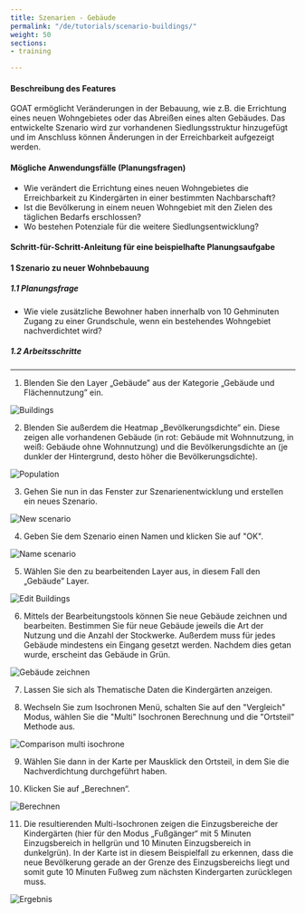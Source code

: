 ```yaml
---
title: Szenarien - Gebäude
permalink: "/de/tutorials/scenario-buildings/"
weight: 50
sections:
- training

---
```

#### Beschreibung des Features

GOAT ermöglicht Veränderungen in der Bebauung, wie z.B. die Errichtung eines neuen Wohngebietes oder das Abreißen eines alten Gebäudes. Das entwickelte Szenario wird zur vorhandenen Siedlungsstruktur hinzugefügt und im Anschluss können Änderungen in der Erreichbarkeit aufgezeigt werden.

#### Mögliche Anwendungsfälle (Planungsfragen)
- Wie verändert die Errichtung eines neuen Wohngebietes die Erreichbarkeit zu Kindergärten in einer bestimmten Nachbarschaft?
- Ist die Bevölkerung in einem neuen Wohngebiet mit den Zielen des täglichen Bedarfs erschlossen?
- Wo bestehen Potenziale für die weitere Siedlungsentwicklung?

#### Schritt-für-Schritt-Anleitung für eine beispielhafte Planungsaufgabe
#### 1 Szenario zu neuer Wohnbebauung
##### 1.1 Planungsfrage
- Wie viele zusätzliche Bewohner haben innerhalb von 10 Gehminuten Zugang zu einer Grundschule, wenn ein bestehendes Wohngebiet nachverdichtet wird?
##### 1.2 Arbeitsschritte
****
1. Blenden Sie den Layer „Gebäude” aus der Kategorie „Gebäude und Flächennutzung” ein.

<img src="/images/training_materials/Scenario_buildings/buildings.webp" alt="Buildings"/>

2.  Blenden Sie außerdem die Heatmap „Bevölkerungsdichte” ein. Diese zeigen alle vorhandenen Gebäude (in rot: Gebäude mit Wohnnutzung, in weiß: Gebäude ohne Wohnnutzung) und die Bevölkerungsdichte an (je dunkler der Hintergrund, desto höher die Bevölkerungsdichte).  

<img src="/images/training_materials/Scenario_buildings/population.webp" alt="Population"/>

3. Gehen Sie nun in das Fenster zur Szenarienentwicklung und erstellen ein neues Szenario.

<img src="/images/training_materials/Scenario_buildings/create_scenario.webp" alt="New scenario" style="max-height:250px;"/>

4. Geben Sie dem Szenario einen Namen und klicken Sie auf "OK".

<img src="/images/training_materials/Scenario_buildings/name_scenario.webp" alt="Name scenario" style="max-height:200px;"/>

5. Wählen Sie den zu bearbeitenden Layer aus, in diesem Fall den „Gebäude” Layer.

<img src="/images/training_materials/Scenario_buildings/scenario_buildings.webp" alt="Edit Buildings" style="max-height:250px;"/>

6. Mittels der Bearbeitungstools können Sie neue Gebäude zeichnen und bearbeiten. Bestimmen Sie für neue Gebäude jeweils die Art der Nutzung und die Anzahl der Stockwerke. Außerdem muss für jedes Gebäude mindestens ein Eingang gesetzt werden. Nachdem dies getan wurde, erscheint das Gebäude in Grün.

<img src="/images/training_materials/Scenario_buildings/draw.webp" alt="Gebäude zeichnen" style="max-height:400px;"/>

7. Lassen Sie sich als Thematische Daten die Kindergärten anzeigen.
   
8. Wechseln Sie zum Isochronen Menü, schalten Sie auf den "Vergleich" Modus, wählen Sie die "Multi" Isochronen Berechnung und die "Ortsteil" Methode aus.

<img src="/images/training_materials/Scenario_buildings/multiisochrones.webp" alt="Comparison multi isochrone" style="max-height:400px;"/>

9. Wählen Sie dann in der Karte per Mausklick den Ortsteil, in dem Sie die Nachverdichtung durchgeführt haben.
    
10. Klicken Sie auf „Berechnen“.

<img src="/images/training_materials/Scenario_buildings/calculate.webp" alt="Berechnen" style="max-height:310px;"/>

11.  Die resultierenden Multi-Isochronen zeigen die Einzugsbereiche der Kindergärten (hier für den Modus „Fußgänger“ mit 5 Minuten Einzugsbereich in hellgrün und 10 Minuten Einzugsbereich in dunkelgrün). In der Karte ist in diesem Beispielfall zu erkennen, dass die neue Bevölkerung gerade an der Grenze des Einzugsbereichs liegt und somit gute 10 Minuten Fußweg zum nächsten Kindergarten zurücklegen muss.

<img src="/images/training_materials/Scenario_buildings/result.webp" alt="Ergebnis" style="max-height:400px;"/>